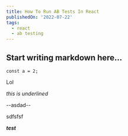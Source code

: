 ```yaml
---
title: How To Run AB Tests In React
publishedOn: '2022-07-22'
tags:
  - react
  - ab testing
---
```


## Start writing markdown here...

`const a = 2;`

Lol

_this is underlined_

--asdad--

sdfsfsf

***test***